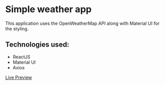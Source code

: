 # Simple weather app

This application uses the OpenWeatherMap API along with Material UI for the styling.

## Technologies used:
* ReactJS
* Material UI
* Axios 

[Live Preview](https://jairusbali.github.io/weatherapp/)
